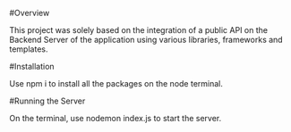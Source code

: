 #Overview

This project was solely based on the integration of a public API on the Backend Server of the application using various libraries, frameworks and templates.

#Installation

Use npm i to install all the packages on the node terminal.

#Running the Server

On the terminal, use nodemon index.js to start the server.
